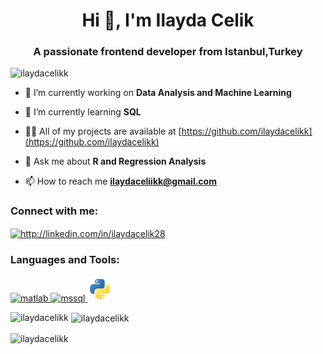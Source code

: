 <h1 align="center">Hi 👋, I'm Ilayda Celik</h1>
<h3 align="center">A passionate frontend developer from Istanbul,Turkey</h3>

<p align="left"> <img src="https://komarev.com/ghpvc/?username=ilaydacelikk&label=Profile%20views&color=0e75b6&style=flat" alt="ilaydacelikk" /> </p>

- 🔭 I’m currently working on **Data Analysis and Machine Learning**

- 🌱 I’m currently learning **SQL**

- 👨‍💻 All of my projects are available at [https://github.com/ilaydacelikk](https://github.com/ilaydacelikk)

- 💬 Ask me about **R and Regression Analysis**

- 📫 How to reach me **ilaydaceliikk@gmail.com**

<h3 align="left">Connect with me:</h3>
<p align="left">
<a href="https://linkedin.com/in/http://linkedin.com/in/ilaydacelik28" target="blank"><img align="center" src="https://raw.githubusercontent.com/rahuldkjain/github-profile-readme-generator/master/src/images/icons/Social/linked-in-alt.svg" alt="http://linkedin.com/in/ilaydacelik28" height="30" width="40" /></a>
</p>

<h3 align="left">Languages and Tools:</h3>
<p align="left"> <a href="https://www.mathworks.com/" target="_blank" rel="noreferrer"> <img src="https://upload.wikimedia.org/wikipedia/commons/2/21/Matlab_Logo.png" alt="matlab" width="40" height="40"/> </a> <a href="https://www.microsoft.com/en-us/sql-server" target="_blank" rel="noreferrer"> <img src="https://www.svgrepo.com/show/303229/microsoft-sql-server-logo.svg" alt="mssql" width="40" height="40"/> </a> <a href="https://www.python.org" target="_blank" rel="noreferrer"> <img src="https://raw.githubusercontent.com/devicons/devicon/master/icons/python/python-original.svg" alt="python" width="40" height="40"/> </a> </p>

<p><img align="left" src="https://github-readme-stats.vercel.app/api/top-langs?username=ilaydacelikk&show_icons=true&locale=en&layout=compact" alt="ilaydacelikk" /></p>

<p>&nbsp;<img align="center" src="https://github-readme-stats.vercel.app/api?username=ilaydacelikk&show_icons=true&locale=en" alt="ilaydacelikk" /></p>

<p><img align="center" src="https://github-readme-streak-stats.herokuapp.com/?user=ilaydacelikk&" alt="ilaydacelikk" /></p>
